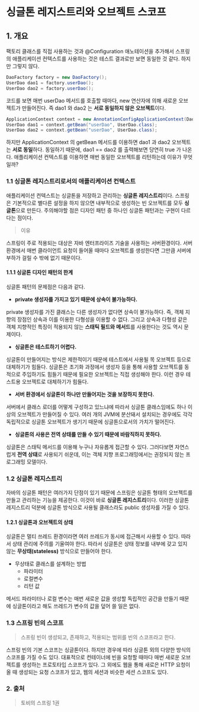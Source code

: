 # 싱글톤 레지스트리와 오브젝트 스코프

## 1. 개요

팩토리 클래스를 직접 사용하는 것과 @Configuration 애노테이션을 추가해서 스프링의 애플리케이션 컨텍스트를 사용하는 것은 테스트 결과로만 보면 동일한 것 같다.
하지만 그렇지 않다.

```java
DaoFactory factory = new DaoFactory();
UserDao dao1 = factory.userDao();
UserDao dao2 = factory.userDao();
```

코드를 보면 매번 userDao 메서드를 호출할 때마다, new 연산자에 의해 새로운 오브젝트가 만들어진다.
즉 dao1 와 dao2 는 **서로 동일하지 않은 오브젝트**이다.

```java
ApplicationContext context = new AnnotationConfigApplicationContext(DaoFactory.class);
UserDao dao1 = context.getBean("userDao", UserDao.class);
UserDao dao2 = context.getBean("userDao", UserDao.class);
```

하지만 ApplicationContext 의 getBean 메서드를 이용하면 dao1 과 dao2 오브젝트는 **서로 동일**하다.
동일하기 때문에, dao1 == dao2 를 출력해보면 당연히 true 가 나온다.
애플리케이션 컨텍스트를 이용하면 매번 동일한 오브젝트를 리턴하는데 이유가 무엇일까?

### 1.1 싱글톤 레지스트리로서의 애플리케이션 컨텍스트

애플리케이션 컨텍스트는 싱글톤을 저장하고 관리하는 **싱글톤 레지스트리**이다.
스프링은 기본적으로 별다른 설정을 하지 않으면 내부적으로 생성하는 빈 오브젝트를 모두 **싱글톤**으로 만든다.
주의해야할 점은 디자인 패턴 중 하나인 싱글톤 패턴과는 구현이 다르다는 점이다.

> 이유

스프링이 주로 적용되는 대상은 자바 엔터프라이즈 기술을 사용하는 서버환경이다.
서버환경에서 매번 클라이언트 요청이 들어올 때마다 오브젝트를 생성한다면 그만큼 서버에 부하가 걸릴 수 밖에 없기 때문이다.

#### 1.1.1 싱글톤 디자인 패턴의 한계

싱글톤 패턴의 문제점은 다음과 같다.

- **private 생성자를 가지고 있기 때문에 상속이 불가능하다.**

private 생성자를 가진 클래스는 다른 생성자가 없다면 상속이 불가능하다.
즉, 객체 지향의 장점인 상속과 이를 이용한 다형성을 이용할 수 없다.
그리고 상속과 다형성 같은 객체 지향적인 특징이 적용되지 않는 **스태틱 필드와 메서드**를 사용한다는 것도 역시 문제이다.

- **싱글톤은 테스트하기 어렵다.**

싱글톤이 만들어지는 방식은 제한적이기 때문에 테스트에서 사용될 목 오브젝트 등으로 대체하기가 힘들다.
싱글톤은 초기화 과정에서 생성자 등을 통해 사용할 오브젝트를 동적으로 주입하기도 힘들기 때문에 필요한 오브젝트는 직접 생성해야 한다.
이런 경우 테스트용 오브젝트로 대체하기가 힘들다.

- **서버 환경에서 싱글톤이 하나만 만들어지는 것을 보장하지 못한다.**

서버에서 클래스 로더를 어떻게 구성하고 있느냐에 따라서 싱글톤 클래스임에도 하나 이상의 오브젝트가 만들어질 수 있다.
여러 개의 JVM에 분산돼서 설치되는 경우에도 각각 독립적으로 싱글톤 오브젝트가 생기기 때문에 싱글톤으로서의 가치가 떨어진다.

- **싱글톤의 사용은 전역 상태를 만들 수 있기 때문에 바람직하지 못하다.**

싱글톤은 스태틱 메서드를 이용해 누구나 자유롭게 접근할 수 있다.
그러다보면 자연스럽게 **전역 상턔**로 사용되기 쉬운데, 이는 객체 지향 프로그래밍에서는 권장되지 않는 프로그래밍 모델이다.

### 1.2 싱글톤 레지스트리

자바의 싱글톤 패턴은 여러가지 단점이 있기 때문에 스프링은 싱글톤 형태의 오브젝트를 만들고 관리하는 기능을 제공한다.
이것이 바로 **싱글톤 레지스트리**이다. 이러한 싱글톤 레지스트리 덕분에 싱글톤 방식으로 사용될 클래스라도 public 생성자를 가질 수 있다.

#### 1.2.1 싱글톤과 오브젝트의 상태

싱글톤은 멀티 쓰레드 환경이라면 여러 쓰레드가 동시에 접근해서 사용할 수 있다.
따라서 상태 관리에 주의를 기울여야 한다. 따라서 싱글톤은 상태 정보를 내부에 갖고 있지 않는 **무상태(stateless)** 방식으로 만들어야 한다.

- 무상태로 클래스를 설계하는 방법
    - 파라미터
    - 로컬변수
    - 리턴 값

메서드 파라미터나 로컬 변수는 매번 새로운 값을 생성할 독립적인 공간을 만들기 때문에 싱글톤이라고 해도 쓰레드가 변수의 값을 덮어 쓸 일은 없다.

### 1.3 스프링 빈의 스코프

> 스프링 빈이 생성되고, 존재하고, 적용되는 범위를 빈의 스코프라고 한다.

스프링 빈의 기본 스코프는 싱글톤이다. 하지만 경우에 따라 싱글톤 외의 다양한 방식의 스코프를 가질 수도 있다.
대표적으로 컨테이너에 빈을 요청할 때마다 매번 새로운 오브젝트를 생성하는 프로토타입 스코프가 있다.
그 외에도 웹을 통해 새로은 HTTP 요청이 올 때 생성되는 요청 스코프가 있고, 웹의 세션과 비슷한 세션 스코프도 있다.

### 2. 출처

> 토비의 스프링 1권